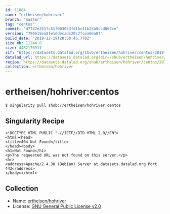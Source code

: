 ```yaml
---
id: 11884
name: "ertheisen/hohriver"
branch: "master"
tag: "centos"
commit: "d7747e3517c51f003053fdfbc41b23a9ccd067ce"
version: "790b15ea8fe1ddecadc20c2fcea0da07"
build_date: "2019-12-19T20:30:45.778Z"
size_mb: 11244.0
size: 4482170911
sif: "https://datasets.datalad.org/shub/ertheisen/hohriver/centos/2019-12-19-d7747e35-790b15ea/790b15ea8fe1ddecadc20c2fcea0da07.sif"
datalad_url: https://datasets.datalad.org?dir=/shub/ertheisen/hohriver/centos/2019-12-19-d7747e35-790b15ea/
recipe: https://datasets.datalad.org/shub/ertheisen/hohriver/centos/2019-12-19-d7747e35-790b15ea/Singularity
collection: ertheisen/hohriver
---
```


# ertheisen/hohriver:centos

```bash
$ singularity pull shub://ertheisen/hohriver:centos
```

## Singularity Recipe

```singularity
<!DOCTYPE HTML PUBLIC "-//IETF//DTD HTML 2.0//EN">
<html><head>
<title>404 Not Found</title>
</head><body>
<h1>Not Found</h1>
<p>The requested URL was not found on this server.</p>
<hr>
<address>Apache/2.4.38 (Debian) Server at datasets.datalad.org Port 443</address>
</body></html>
```

## Collection

 - Name: [ertheisen/hohriver](https://github.com/ertheisen/hohriver)
 - License: [GNU General Public License v2.0](https://api.github.com/licenses/gpl-2.0)

